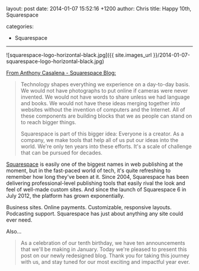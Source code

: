 layout: post
date: 2014-01-07 15:52:16 +1200
author: Chris
title: Happy 10th, Squarespace

categories:
  - Squarespace

----

![squarespace-logo-horizontal-black.jpg]({{ site.images_url }}/2014-01-07-squarespace-logo-horizontal-black.jpg)

[From Anthony Casalena - Squarespace Blog:](http://blog.squarespace.com/blog/ten-years)

> Technology shapes everything we experience on a day-to-day basis. We would not have photographs to put online if cameras were never invented. We would not have words to share unless we had language and books. We would not have these ideas merging together into websites without the invention of computers and the Internet. All of these components are building blocks that we as people can stand on to reach bigger things.
>
> Squarespace is part of this bigger idea: Everyone is a creator. As a company, we make tools that help all of us put our ideas into the world. We're only ten years into these efforts. It's a scale of challenge that can be pursued for decades. 

<!-- excerpt -->

[Squarespace](https://iwantmyname.com/features/applications/custom-domain-apps/websites/squarespace-build-your-website-with-own-url) is easily one of the biggest names in web publishing at the moment, but in the fast-paced world of tech, it's quite refreshing to remember how long they've been at it. Since 2004, Squarespace has been delivering professional-level publishing tools that easily rival the look and feel of well-made custom sites. And since the launch of Squarespace 6 in July 2012, the platform has grown exponentially. 

<!-- /excerpt -->

Business sites. Online payments. Customizable, responsive layouts. Podcasting support. Squarespace has just about anything any site could ever need. 

Also...

> As a celebration of our tenth birthday, we have ten announcements that we'll be making in January. Today we're pleased to present this post on our newly redesigned blog. Thank you for taking this journey with us, and stay tuned for our most exciting and impactful year ever.

